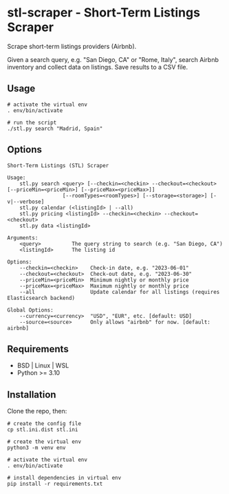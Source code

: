 # stl-scraper - Short-Term Listings Scraper

Scrape short-term listings providers (Airbnb).

Given a search query, e.g. "San Diego, CA" or "Rome, Italy", search Airbnb inventory and collect data on listings. Save
results to a CSV file.

## Usage

```shell
# activate the virtual env
. env/bin/activate

# run the script
./stl.py search "Madrid, Spain"
```

## Options

```
Short-Term Listings (STL) Scraper

Usage:
    stl.py search <query> [--checkin=<checkin> --checkout=<checkout> [--priceMin=<priceMin>] [--priceMax=<priceMax>]] 
                  [--roomTypes=<roomTypes>] [--storage=<storage>] [-v|--verbose]
    stl.py calendar (<listingId> | --all)
    stl.py pricing <listingId> --checkin=<checkin> --checkout=<checkout>
    stl.py data <listingId>

Arguments:
    <query>          The query string to search (e.g. "San Diego, CA")
    <listingId>      The listing id

Options:
    --checkin=<checkin>    Check-in date, e.g. "2023-06-01"
    --checkout=<checkout>  Check-out date, e.g. "2023-06-30"
    --priceMin=<priceMin>  Minimum nightly or monthly price
    --priceMax=<priceMax>  Maximum nightly or monthly price
    --all                  Update calendar for all listings (requires Elasticsearch backend)

Global Options:
    --currency=<currency>  "USD", "EUR", etc. [default: USD]
    --source=<source>      Only allows "airbnb" for now. [default: airbnb]
```

## Requirements

- BSD | Linux | WSL
- Python >= 3.10

## Installation

Clone the repo, then:

```shell
# create the config file
cp stl.ini.dist stl.ini

# create the virtual env
python3 -m venv env

# activate the virtual env
. env/bin/activate

# install dependencies in virtual env
pip install -r requirements.txt
```
